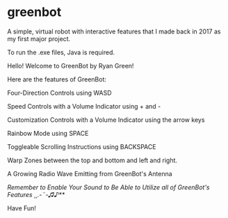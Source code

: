 # greenbot
A simple, virtual robot with interactive features that I made back in 2017 as my first major project.

To run the .exe files, Java is required.

Hello! Welcome to GreenBot by Ryan Green!

Here are the features of GreenBot:

  Four-Direction Controls using WASD

  Speed Controls with a Volume Indicator using + and -

  Customization Controls with a Volume Indicator using the arrow keys

  Rainbow Mode using SPACE

  Toggleable Scrolling Instructions using BACKSPACE

  Warp Zones between the top and bottom and left and right.

  A Growing Radio Wave Emitting from GreenBot's Antenna

  ***Remember to Enable Your Sound to Be Able to Utilize all of GreenBot's Features ¸¸.-*¨*-♫♪***

  Have Fun!
  
